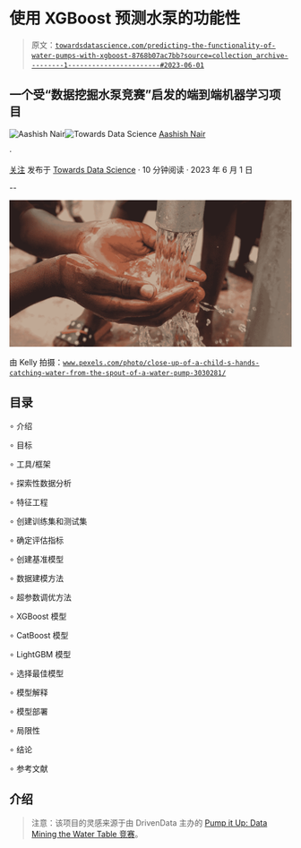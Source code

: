 # 使用 XGBoost 预测水泵的功能性

> 原文：[`towardsdatascience.com/predicting-the-functionality-of-water-pumps-with-xgboost-8768b07ac7bb?source=collection_archive---------1-----------------------#2023-06-01`](https://towardsdatascience.com/predicting-the-functionality-of-water-pumps-with-xgboost-8768b07ac7bb?source=collection_archive---------1-----------------------#2023-06-01)

## 一个受“数据挖掘水泵竞赛”启发的端到端机器学习项目

[](https://medium.com/@aashishnair?source=post_page-----8768b07ac7bb--------------------------------)![Aashish Nair](https://medium.com/@aashishnair?source=post_page-----8768b07ac7bb--------------------------------)[](https://towardsdatascience.com/?source=post_page-----8768b07ac7bb--------------------------------)![Towards Data Science](https://towardsdatascience.com/?source=post_page-----8768b07ac7bb--------------------------------) [Aashish Nair](https://medium.com/@aashishnair?source=post_page-----8768b07ac7bb--------------------------------)

·

[关注](https://medium.com/m/signin?actionUrl=https%3A%2F%2Fmedium.com%2F_%2Fsubscribe%2Fuser%2F3087ba81e065&operation=register&redirect=https%3A%2F%2Ftowardsdatascience.com%2Fpredicting-the-functionality-of-water-pumps-with-xgboost-8768b07ac7bb&user=Aashish+Nair&userId=3087ba81e065&source=post_page-3087ba81e065----8768b07ac7bb---------------------post_header-----------) 发布于 [Towards Data Science](https://towardsdatascience.com/?source=post_page-----8768b07ac7bb--------------------------------) · 10 分钟阅读 · 2023 年 6 月 1 日 [](https://medium.com/m/signin?actionUrl=https%3A%2F%2Fmedium.com%2F_%2Fvote%2Ftowards-data-science%2F8768b07ac7bb&operation=register&redirect=https%3A%2F%2Ftowardsdatascience.com%2Fpredicting-the-functionality-of-water-pumps-with-xgboost-8768b07ac7bb&user=Aashish+Nair&userId=3087ba81e065&source=-----8768b07ac7bb---------------------clap_footer-----------)

--

[](https://medium.com/m/signin?actionUrl=https%3A%2F%2Fmedium.com%2F_%2Fbookmark%2Fp%2F8768b07ac7bb&operation=register&redirect=https%3A%2F%2Ftowardsdatascience.com%2Fpredicting-the-functionality-of-water-pumps-with-xgboost-8768b07ac7bb&source=-----8768b07ac7bb---------------------bookmark_footer-----------)![](img/e8584924a9bc02000263fad2b32827e6.png)

由 Kelly 拍摄：[`www.pexels.com/photo/close-up-of-a-child-s-hands-catching-water-from-the-spout-of-a-water-pump-3030281/`](https://www.pexels.com/photo/close-up-of-a-child-s-hands-catching-water-from-the-spout-of-a-water-pump-3030281/)

## 目录

∘ 介绍

∘ 目标

∘ 工具/框架

∘ 探索性数据分析

∘ 特征工程

∘ 创建训练集和测试集

∘ 确定评估指标

∘ 创建基准模型

∘ 数据建模方法

∘ 超参数调优方法

∘ XGBoost 模型

∘ CatBoost 模型

∘ LightGBM 模型

∘ 选择最佳模型

∘ 模型解释

∘ 模型部署

∘ 局限性

∘ 结论

∘ 参考文献

## 介绍

> 注意：该项目的灵感来源于由 DrivenData 主办的 [Pump it Up: Data Mining the Water Table 竞赛](https://www.drivendata.org/competitions/7/pump-it-up-data-mining-the-water-table/page/23/)。
